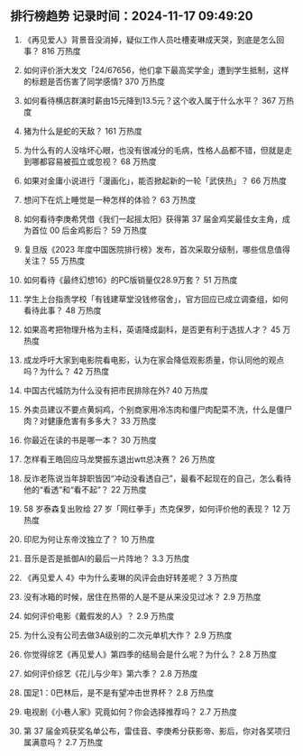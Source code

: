 
## 排行榜趋势 记录时间：2024-11-17 09:49:20
  
  1. 《再见爱人》背景音没消掉，疑似工作人员吐槽麦琳成天哭，到底是怎么回事？ 816 万热度
    
  2. 如何评价浙大发文「24/67656，他们拿下最高奖学金」遭到学生抵制，这样的标题是否伤害了同学感情? 370 万热度
    
  3. 如何看待横店群演时薪由15元降到13.5元？这个收入属于什么水平？ 367 万热度
    
  4. 猪为什么是蛇的天敌？ 161 万热度
    
  5. 为什么有的人没啥坏心眼，也没有很减分的毛病，性格人品都不错，但就是走到哪都容易被孤立或忽视？ 68 万热度
    
  6. 如果对金庸小说进行「漫画化」，能否掀起新的一轮「武侠热」？ 66 万热度
    
  7. 想问下在炕上睡觉是一种怎样的体验？ 63 万热度
    
  8. 如何看待李庚希凭借《我们一起摇太阳》获得第 37 届金鸡奖最佳女主角，成为首位 00 后金鸡影后？ 59 万热度
    
  9. 复旦版《2023 年度中国医院排行榜》发布，首次采取分级制，哪些信息值得关注？ 55 万热度
    
  10. 如何看待《最终幻想16》的PC版销量仅28.9万套？ 51 万热度
    
  11. 学生上台指责学校「有钱建草堂没钱修宿舍」，官方回应已成立调查组，如何看待此事？ 48 万热度
    
  12. 如果高考把物理升格为主科，英语降成副科，是否更有利于选拔人才？ 45 万热度
    
  13. 成龙呼吁大家到电影院看电影，认为在家会降低观影质量，你认同他的观点吗？为什么？ 42 万热度
    
  14. 中国古代城防为什么没有把市民排除在外? 40 万热度
    
  15. 外卖员建议不要点黄焖鸡，个别商家用冷冻肉和僵尸肉配菜不洗，什么是僵尸肉？对健康危害有多多大？ 33 万热度
    
  16. 你最近在读的书是哪一本？ 30 万热度
    
  17. 怎样看王皓回应马龙樊振东退出wtt总决赛？ 26 万热度
    
  18. 反诈老陈说当年辞职皆因“冲动没看透自己”，最看不起现在的自己，怎么看待他的“看透”和“看不起”？ 22 万热度
    
  19. 58 岁泰森复出败给 27 岁「网红拳手」杰克保罗，如何评价他的表现？ 12 万热度
    
  20. 印尼为何让东帝汶独立了？ 10 万热度
    
  21. 音乐是否是抵御AI的最后一片阵地？ 3.3 万热度
    
  22. 《再见爱人 4》中为什么麦琳的风评会由好转差呢？ 3 万热度
    
  23. 没有冰箱的时候，居住在热带的人是不是从来没见过冰？ 2.9 万热度
    
  24. 如何评价电影《戴假发的人》？ 2.9 万热度
    
  25. 为什么没有公司去做3A级别的二次元单机大作？ 2.9 万热度
    
  26. 你觉得综艺《再见爱人》第四季的结局会是什么呢？为什么？ 2.8 万热度
    
  27. 如何评价综艺《花儿与少年》第六季？ 2.8 万热度
    
  28. 国足1：0巴林后，是不是有望冲击世界杯？ 2.8 万热度
    
  29. 电视剧《小巷人家》究竟如何？你会选择推荐吗？ 2.7 万热度
    
  30. 第 37 届金鸡获奖名单公布，雷佳音、李庚希分获影帝、影后，你对各奖项归属满意吗？ 2.7 万热度
    